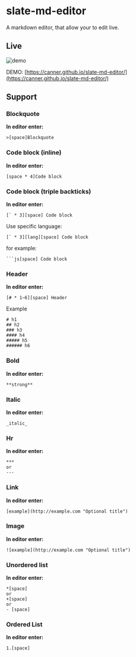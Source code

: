 # slate-md-editor

A markdown editor, that allow your to edit live.

## Live 

![demo](https://i.imgur.com/eLOCvlu.gif)

DEMO: [https://canner.github.io/slate-md-editor/](https://canner.github.io/slate-md-editor/)

## Support

### Blockquote

**In editor enter:**

```
>[space]Blockquote
```

### Code block (inline)

**In editor enter:**

```
[space * 4]Code block
```

### Code block (triple backticks)

**In editor enter:**

```
[` * 3][space] Code block
```

Use specific language:

```
[` * 3][lang][space] Code block
```

for example:

    ```js[space] Code block

### Header

**In editor enter:**

```
[# * 1~6][space] Header
```

Example

```
# h1
## h2
### h3
#### h4
##### h5
###### h6
```

### Bold

**In editor enter:**

```
**strong**
```

### Italic

**In editor enter:**

```
_italic_
```

### Hr

**In editor enter:**

```
***
or
---
```

### Link

**In editor enter:**

```
[example](http://example.com "Optional title")
```

### Image

**In editor enter:**

```
![example](http://example.com "Optional title")
```

### Unordered list

**In editor enter:**

```
*[space]
or
+[space]
or
- [space]
```

### Ordered List

**In editor enter:**

```
1.[space]
```